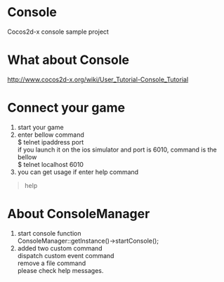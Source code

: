# Console
Cocos2d-x console sample project

# What about Console  
http://www.cocos2d-x.org/wiki/User_Tutorial-Console_Tutorial

# Connect your game
1. start your game
2. enter bellow command  
$ telnet ipaddress port  
if you launch it on the ios simulator and port is 6010, command is the bellow   
$ telnet localhost 6010  
3. you can get usage if enter help command  
> help

# About ConsoleManager
1. start console function  
ConsoleManager::getInstance()->startConsole();  
2. added two custom command  
dispatch custom event command  
remove a file command  
please check help messages.
